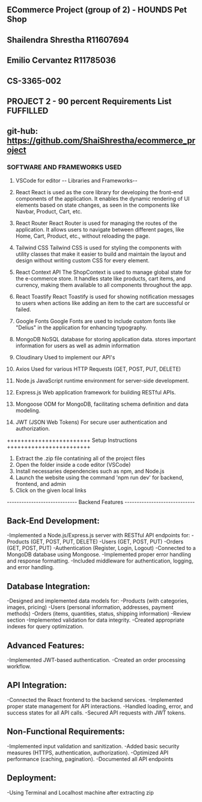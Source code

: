## ECommerce Project (group of 2) - HOUNDS Pet Shop
## Shailendra Shrestha R11607694 
## Emilio Cervantez R11785036
## CS-3365-002

## PROJECT 2 - 90 percent Requirements List FUFFILLED
## git-hub: https://github.com/ShaiShrestha/ecommerce_project

### SOFTWARE AND FRAMEWORKS USED ###
1) VSCode for editor
-- Libraries and Frameworks--
1) React
React is used as the core library for developing the front-end components of the application. It enables the dynamic rendering of UI elements based on state changes, as seen in the components like Navbar, Product, Cart, etc.

2) React Router
React Router is used for managing the routes of the application. It allows users to navigate between different pages, like Home, Cart, Product, etc., without reloading the page.

3) Tailwind CSS
Tailwind CSS is used for styling the components with utility classes that make it easier to build and maintain the layout and design without writing custom CSS for every element.

4) React Context API
The ShopContext is used to manage global state for the e-commerce store. It handles state like products, cart items, and currency, making them available to all components throughout the app.

5) React Toastify
React Toastify is used for showing notification messages to users when actions like adding an item to the cart are successful or failed.

6) Google Fonts
Google Fonts are used to include custom fonts like "Delius" in the application for enhancing typography.

7) MongoDB
NoSQL database for storing application data. stores important information for users as well as admin information

8) Cloudinary
Used to implement our API's

10) Axios
Used for various HTTP Requests (GET, POST, PUT, DELETE)

11) Node.js
JavaScript runtime environment for server-side development.

12) Express.js
Web application framework for building RESTful APIs.

13) Mongoose
ODM for MongoDB, facilitating schema definition and data modeling.

14) JWT (JSON Web Tokens)
For secure user authentication and authorization.




++++++++++++++++++++++++ Setup Instructions ++++++++++++++++++++++++

1) Extract the .zip file contatining all of the project files
2) Open the folder inside a code editor (VSCode)
3) Install necessaries dependencies such as npm, and Node.js
4) Launch the website using the command 'npm run dev' for backend, frontend, and admin
5) Click on the given local links 



----------------------------- Backend Features -----------------------------

## Back-End Development:
-Implemented a Node.js/Express.js server with RESTful API endpoints for:
-Products (GET, POST, PUT, DELETE)
-Users (GET, POST, PUT)
-Orders (GET, POST, PUT)
-Authentication (Register, Login, Logout)
-Connected to a MongoDB database using Mongoose.
-Implemented proper error handling and response formatting.
-Included middleware for authentication, logging, and error handling.

## Database Integration:
-Designed and implemented data models for:
-Products (with categories, images, pricing)
-Users (personal information, addresses, payment methods)
-Orders (items, quantities, status, shipping information)
-Review section 
-Implemented validation for data integrity.
-Created appropriate indexes for query optimization.

## Advanced Features:
-Implemented JWT-based authentication.
-Created an order processing workflow.

## API Integration:
-Connected the React frontend to the backend services.
-Implemented proper state management for API interactions.
-Handled loading, error, and success states for all API calls.
-Secured API requests with JWT tokens.

## Non-Functional Requirements:
-Implemented input validation and sanitization.
-Added basic security measures (HTTPS, authentication, authorization).
-Optimized API performance (caching, pagination).
-Documented all API endpoints

## Deployment:
-Using Terminal and Localhost machine after extracting zip